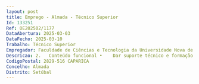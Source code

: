 ```yaml
--- 
layout: post
title: Emprego - Almada - Técnico Superior
Id: 133251
Ref: OE202502/1177
DataAbertura: 2025-03-03
DataFecho: 2025-03-10
Trabalho: Técnico Superior
Empregador: Faculdade de Ciências e Tecnologia da Universidade Nova de Lisboa -  NOVA School of Science and Tech
Descricao: 2.	Conteúdo funcional •	Dar suporte técnico e formação avançada às equipas dos projetos GLYCOTwinning, CryoEMatNOVA e BIOMATFAB, nomeadamente na produção de proteínas recombinantes (clonagem, expressão heteróloga, mutagénese, purificação), caracterização biofísica e estrutural de proteínas, e na preparação e análise de microarrays de glicanos. •	As atividades a desenvolver estarão também integradas na operacionalidade de plataformas tecnológicas e de serviços associados aos projetos.
CodigoPostal: 2829-516 CAPARICA
Concelho: Almada
Distrito: Setúbal
--- 
```

